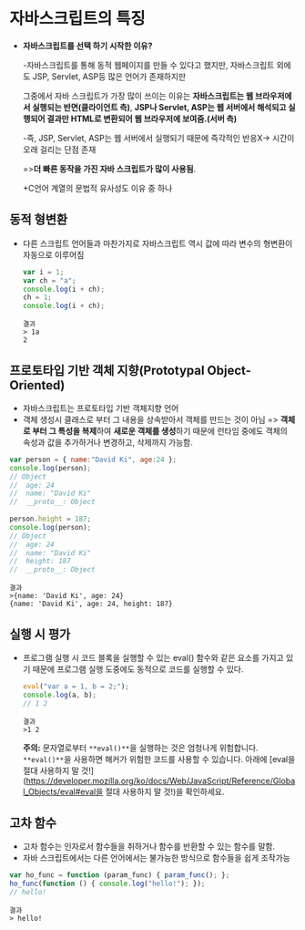 # 자바스크립트의 특징

- **자바스크립트를 선택 하기 시작한 이유?**

  -자바스크립트를 통해 동적 웹페이지를 만들 수 있다고 했지만, 자바스크립트 외에도 JSP, Servlet, ASP등 많은 언어가 존재하지만

  그중에서 자바 스크립트가 가장 많이 쓰이는 이유는 **자바스크립트는 웹 브라우저에서 실행되는 반면(클라이언트 측)**,  **JSP나 Servlet, ASP는 웹 서버에서 해석되고 실행되어 결과만 HTML로 변환되어 웹 브라우저에 보여줌.(서버 측)**

  -즉,  JSP, Servlet, ASP는 웹 서버에서 실행되기 때문에 즉각적인 반응X-> 시간이 오래 걸리는 단점 존재

  =>**더 빠른 동작을 가진 자바 스크립트가 많이 사용됨**. 

  +C언어 계열의 문법적 유사성도 이유 중 하나 

## 동적 형변환

- 다른 스크립트 언어들과 마찬가지로 자바스크립트 역시 값에 따라 변수의 형변환이 자동으로 이루어짐

  ```javascript
  var i = 1;
  var ch = "a";
  console.log(i + ch);
  ch = 1;
  console.log(i + ch);
  ```

  ```
  결과
  > 1a
  2
  ```

  

##  프로토타입 기반 객체 지향(Prototypal Object-Oriented)

- 자바스크립트는 프로토타입 기반 객체지향 언어
- 객체 생성시 클래스로 부터 그 내용을 상속받아서 객체를 만드는 것이 아님 => **객체로 부터 그 특성을 복제**하여 **새로운 객체를 생성**하기 때문에 런타임 중에도 객체의 속성과 값을 추가하거나 변경하고, 삭제까지 가능함.

```javascript
var person = { name:"David Ki", age:24 }; 
console.log(person);
// Object
//  age: 24
//  name: "David Ki"
//  __proto__: Object
  
person.height = 187;
console.log(person);
// Object
//  age: 24
//  name: "David Ki"
//  height: 187
//  __proto__: Object
```

```
결과
>{name: 'David Ki', age: 24}
{name: 'David Ki', age: 24, height: 187}
```



## 실행 시 평가

- 프로그램 실행 시 코드 블록을 실행할 수 있는 eval() 함수와 같은 요소를 가지고 있기 때문에 프로그램 실행 도중에도 동적으로 코드를 실행할 수 있다.

  ```javascript
  eval("var a = 1, b = 2;"); 
  console.log(a, b);
  // 1 2
  ```

  ```
  결과
  >1 2
  ```

  **주의:** 문자열로부터 `**eval()**`을 실행하는 것은 엄청나게 위험합니다. `**eval()**`을 사용하면 해커가 위험한 코드를 사용할 수 있습니다. 아래에 [eval을 절대 사용하지 말 것!](https://developer.mozilla.org/ko/docs/Web/JavaScript/Reference/Global_Objects/eval#eval을 절대 사용하지 말 것!)을 확인하세요.

## 고차 함수

- 고차 함수는 인자로서 함수들을 취하거나 함수를 반환할 수 있는 함수를 말함.
- 자바 스크립트에서는 다른 언어에서는 불가능한 방식으로 함수들을 쉽게 조작가능

``` javascript
var ho_func = function (param_func) { param_func(); };
ho_func(function () { console.log("hello!"); });
// hello!
```

```
결과
> hello!
```

